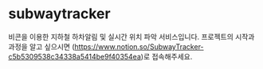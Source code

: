 # subwaytracker

비콘을 이용한 지하철 하차알림 및 실시간 위치 파악 서비스입니다. 프로젝트의 시작과 과정을 알고 싶으시면 (https://www.notion.so/SubwayTracker-c5b5309538c34338a5414be9f40354ea)로 접속해주세요.

